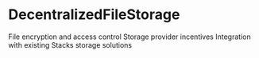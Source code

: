 # DecentralizedFileStorage
 File encryption and access control Storage provider incentives Integration with existing Stacks storage solutions
